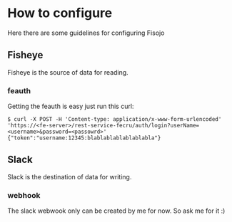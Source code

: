 # How to configure
Here there are some guidelines for configuring Fisojo

## Fisheye
Fisheye is the source of data for reading.
### feauth
Getting the feauth is easy just run this curl:

`$ curl -X POST -H 'Content-type: application/x-www-form-urlencoded' 'https://<fe-server>/rest-service-fecru/auth/login?userName=<username>&password=<passowrd>'
{"token":"username:12345:blablablablablablabla"}`


## Slack
Slack is the destination of data for writing. 

### webhook
The slack webwook only can be created by me for now. So ask me for it :)
